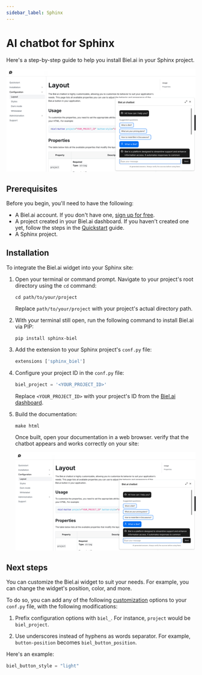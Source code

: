 ```yaml
---
sidebar_label: Sphinx
---
```


# AI chatbot for Sphinx

Here's a step-by-step guide to help you install Biel.ai in your Sphinx project.

![Feedback wiget for docs screenshot](./images/biel-widget-docs.png)

## Prerequisites

Before you begin, you'll need to have the following:

- A Biel.ai account. If you don't have one, [sign up for free](https://app.biel.ai/accounts/signup/).
- A project created in your Biel.ai dashboard. If you haven't created one yet, follow the steps in the [Quickstart](../quickstart.md#2-create-a-project) guide.
- A Sphinx project.

## Installation

To integrate the Biel.ai widget into your Sphinx site:

1. Open your terminal or command prompt. Navigate to your project's root directory using the `cd` command:

    ```console
    cd path/to/your/project
    ```
    
    Replace `path/to/your/project` with your project's actual directory path.

2. With your terminal still open, run the following command to install Biel.ai via PIP:

    ```console
    pip install sphinx-biel
    ```

2. Add the extension to your Sphinx project's `conf.py` file:

    ```python
    extensions ['sphinx_biel']
    ```
3. Configure your project ID in the `conf.py` file:

    ```python
    biel_project = '<YOUR_PROJECT_ID>'
    ```

    Replace `<YOUR_PROJECT_ID>` with your project's ID from the [Biel.ai dashboard](../quickstart.md#2-create-a-project).

4. Build the documentation:

    ```console
    make html
    ```

    Once built, open your documentation in a web browser. verify that the chatbot  appears and works correctly on your site:

    ![Sphinx Chatbot](./images/biel-widget-docs.png)

## Next steps

You can customize the Biel.ai widget to suit your needs. For example, you can change the widget's position, color, and more.

To do so, you can add any of the following [customization](../customization/layout.mdx)  options to your `conf.py` file, with the following modifications:

1. Prefix configuration options with `biel_`. For instance, `project` would be `biel_project`.

2. Use underscores instead of hyphens as words separator. For example, `button-position` becomes `biel_button_position`.

Here's an example:

```python
biel_button_style = "light"
```
